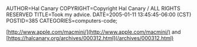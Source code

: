 AUTHOR=Hal Canary
COPYRIGHT=Copyright Hal Canary / ALL RIGHTS RESERVED
TITLE=Took my advice.
DATE=2005-01-11 13:45:45-06:00 (CST)
POSTID=385
CATEGORIES=computers-code;

[http://www.apple.com/macmini/](http://www.apple.com/macmini/) and [https://halcanary.org/archives/000312.html](/archives/000312.html)
